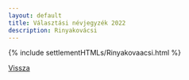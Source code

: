 ```yaml
---
layout: default
title: Választási névjegyzék 2022
description: Rinyakovácsi
---
```


{% include settlementHTMLs/Rinyakovaacsi.html %}

[Vissza](../)